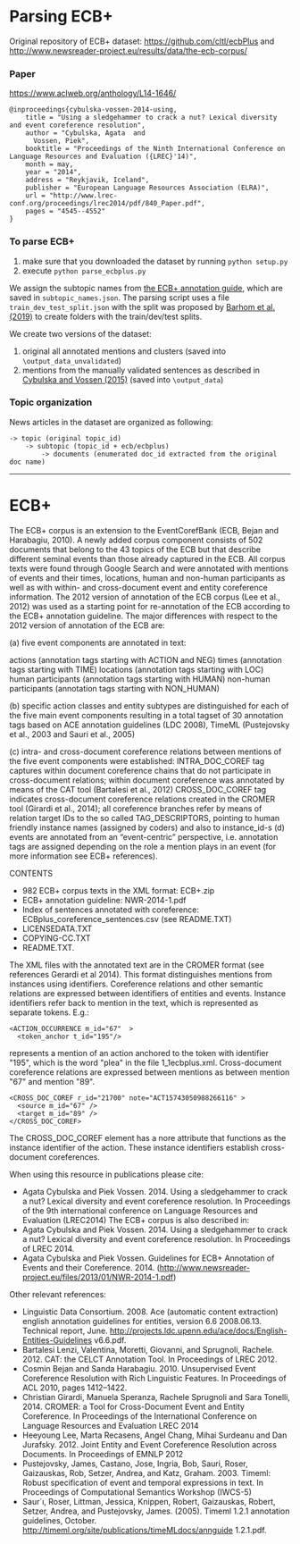 # Parsing ECB+ 

Original repository of ECB+ dataset: https://github.com/cltl/ecbPlus and http://www.newsreader-project.eu/results/data/the-ecb-corpus/ 

### Paper

https://www.aclweb.org/anthology/L14-1646/ 

```
@inproceedings{cybulska-vossen-2014-using,
    title = "Using a sledgehammer to crack a nut? Lexical diversity and event coreference resolution",
    author = "Cybulska, Agata  and
      Vossen, Piek",
    booktitle = "Proceedings of the Ninth International Conference on Language Resources and Evaluation ({LREC}'14)",
    month = may,
    year = "2014",
    address = "Reykjavik, Iceland",
    publisher = "European Language Resources Association (ELRA)",
    url = "http://www.lrec-conf.org/proceedings/lrec2014/pdf/840_Paper.pdf",
    pages = "4545--4552"
}
```

### To parse ECB+
1) make sure that you downloaded the dataset by running ```python setup.py``` 
2) execute ```python parse_ecbplus.py```

We assign the subtopic names from [the ECB+ annotation guide](http://www.newsreader-project.eu/files/2013/01/NWR-2014-1.pdf), 
which are saved in ```subtopic_names.json```. The parsing script uses a file ```train_dev_test_split.json``` with the split was proposed by 
[Barhom et al. (2019)](https://aclanthology.org/P19-1409/) to create folders with the train/dev/test splits. 

We create two versions of the dataset: 
1) original all annotated mentions and clusters (saved into ```\output_data_unvalidated```)
2) mentions from the manually validated sentences as described in [Cybulska and Vossen (2015)](https://aclanthology.org/W15-0801/)
(saved into ```\output_data```)

### Topic organization
News articles in the dataset are organized as following: 

```
-> topic (original topic_id)
    -> subtopic (topic_id + ecb/ecbplus)
        -> documents (enumerated doc_id extracted from the original doc name)
   ```

__________________

# ECB+

The ECB+ corpus is an extension to the EventCorefBank (ECB, Bejan and Harabagiu, 2010). A newly added corpus component consists of 502 documents that belong to the 43 topics of the ECB but that describe different seminal events than those already captured in the ECB. All corpus texts were found through Google Search and were annotated with mentions of events and their times, locations, human and non-human participants as well as with within- and cross-document event and entity coreference information. The 2012 version of annotation of the ECB corpus (Lee et al., 2012) was used as a starting point for re-annotation of the ECB according to the ECB+ annotation guideline.
The major differences with respect to the 2012 version of annotation of the ECB are:

(a) five event components are annotated in text:

actions (annotation tags starting with ACTION and NEG)
times (annotation tags starting with TIME)
locations (annotation tags starting with LOC)
human participants (annotation tags starting with HUMAN)
non-human participants (annotation tags starting with NON_HUMAN)

(b) specific action classes and entity subtypes are distinguished for each of the five main event components resulting in a total tagset of 30 annotation tags based on ACE annotation guidelines (LDC 2008), TimeML (Pustejovsky et al., 2003 and Sauri et al., 2005)

(c) intra- and cross-document coreference relations between mentions of the five event components were established:
INTRA_DOC_COREF tag captures within document coreference chains that do not participate in cross-document relations; within document coreference was annotated by means of the CAT tool (Bartalesi et al., 2012)
CROSS_DOC_COREF tag indicates cross-document coreference relations created in the CROMER tool (Girardi et al., 2014); all coreference branches refer by means of relation target IDs to the so called TAG_DESCRIPTORS, pointing to human friendly instance names (assigned by coders) and also to instance_id-s
(d) events are annotated from an “event-centric” perspective, i.e. annotation tags are assigned depending on the role a mention plays in an event (for more information see ECB+ references).

CONTENTS

* 982 ECB+ corpus texts in the XML format: ECB+.zip
* ECB+ annotation guideline: NWR-2014-1.pdf
* Index of sentences annotated with coreference: ECBplus_coreference_sentences.csv (see README.TXT)
* LICENSEDATA.TXT
* COPYING-CC.TXT
* README.TXT.

The XML files with the annotated text are in the CROMER format (see references Gerardi et al 2014).  This format distinguishes mentions from instances using identifiers. Coreference relations and other semantic relations are expressed between identifiers of entities and events. Instance identifiers refer back to mention in the text, which is represented as separate tokens. E.g.:
```
<ACTION_OCCURRENCE m_id="67"  >
  <token_anchor t_id="195"/>
```
represents a mention of an action anchored to the token with identifier "195", which is the word "plea" in the file 1_1ecbplus.xml. Cross-document coreference relations are expressed between mentions as between mention "67" and mention "89". 
```
<CROSS_DOC_COREF r_id="21700" note="ACT15743050988266116" >
  <source m_id="67" />
  <target m_id="89" />
</CROSS_DOC_COREF>
```
The CROSS_DOC_COREF element has a nore attribute that functions as the instance identifier of the action. These instance identifiers establish cross-document coreferences.

When using this resource in publications please cite:

* Agata Cybulska and Piek Vossen. 2014. Using a sledgehammer to crack a nut? Lexical diversity and event coreference resolution. In Proceedings of the 9th international conference on Language Resources and Evaluation (LREC2014)
The ECB+ corpus is also described in:
* Agata Cybulska and Piek Vossen. 2014. Using a sledgehammer to crack a nut? Lexical diversity and event coreference resolution. In Proceedings of LREC 2014.
* Agata Cybulska and Piek Vossen. Guidelines for ECB+ Annotation of Events and their Coreference. 2014. (http://www.newsreader-project.eu/files/2013/01/NWR-2014-1.pdf)

Other relevant references:

* Linguistic Data Consortium. 2008. Ace (automatic content extraction) english annotation guidelines for entities, version 6.6 2008.06.13. Technical report, June. http://projects.ldc.upenn.edu/ace/docs/English-Entities-Guidelines v6.6.pdf.
* Bartalesi Lenzi, Valentina, Moretti, Giovanni, and Sprugnoli, Rachele. 2012. CAT: the CELCT Annotation Tool. In Proceedings of LREC 2012.
* Cosmin Bejan and Sanda Harabagiu. 2010. Unsupervised Event Coreference Resolution with Rich Linguistic Features. In Proceedings of ACL 2010, pages 1412–1422.
* Christian Girardi, Manuela Speranza, Rachele Sprugnoli and Sara Tonelli, 2014. CROMER: a Tool for Cross-Document Event and Entity Coreference. In Proceedings of the International Conference on Language Resources and Evaluation LREC 2014
* Heeyoung Lee, Marta Recasens, Angel Chang, Mihai Surdeanu and Dan Jurafsky. 2012. Joint Entity and Event Coreference Resolution across Documents. In Proceedings of EMNLP 2012
* Pustejovsky, James, Castano, Jose, Ingria, Bob, Sauri, Roser, Gaizauskas, Rob, Setzer, Andrea, and Katz, Graham. 2003. Timeml: Robust specification of event and temporal expressions in text. In Proceedings of Computational Semantics Workshop (IWCS-5)
* Saur´ı, Roser, Littman, Jessica, Knippen, Robert, Gaizauskas, Robert, Setzer, Andrea, and Pustejovsky, James. (2005). Timeml 1.2.1 annotation guidelines, October. http://timeml.org/site/publications/timeMLdocs/annguide 1.2.1.pdf.